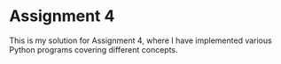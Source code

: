 # Assignment 4

This is my solution for Assignment 4, where I have implemented various Python programs covering different concepts.

